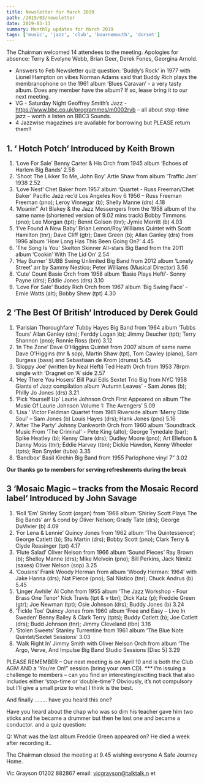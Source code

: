 ```yaml
---
title: Newsletter for March 2019
path: /2019/03/newsletter
date: 2019-03-13
summary: Monthly updates for March 2019
tags: ['music', 'jazz', 'club', 'bournemouth', 'dorset']
---
```


The Chairman welcomed 14 attendees to the meeting. Apologies for absence: Terry & Evelyne Webb, Brian
Geer, Derek Fones, Georgina Arnold.

* Answers to Feb Newsletter quiz question: ‘Buddy’s Rock’ in 1977 with Lionel Hampton on vibes Norman
Adams said that Buddy Rich plays the membranophone on the 1961 album ‘Blues Caravan’ - a very
tasty album. Does any member have the album? If so, lease bring it to our next meeting.
* VG - Saturday Night Geoffrey Smith’s Jazz - https://www.bbc.co.uk/programmes/m0002rvb – all
about stop-time jazz – worth a listen on BBC3 Sounds.
* 4 Jazzwise magazines are available for borrowing but PLEASE return them!!

## 1. ‘ Hotch Potch‘ Introduced by Keith Brown

1. ‘Love For Sale’ Benny Carter & His Orch from 1945 album ‘Echoes of Harlem Big Bands’ 2.58
2. 'Shoot The Likker To Me, John Boy' Artie Shaw from album ‘Traffic Jam’ 1938 2.52
3. ‘Love Nest’ Chet Baker from 1957 album ‘Quartet - Russ Freeman/Chet Baker’ Pacific Jazz rec’d Los Angeles
Nov 6 1956 – Russ Freeman Freeman (pno); Leroy Vinnegar (b); Shelly Manne (drs) 4.18
4. ‘Moanin’’ Art Blakey & the Jazz Messengers from the 1958 album of the same name (shortened version of 9.02
mins track) Bobby Timmons (pno); Lee Morgan (tpt); Bennt Golson (tnr); Jymie Merritt (b) 4.03
5. ‘I’ve Found A New Baby’ Brian Lemon/Roy Williams Quintet with Scott Hamilton (tnr); Dave Cliff (gtr); Dave
Green (b); Allan Ganley (drs) from 1996 album ‘How Long Has This Been Going On?’ 4.45
6. 'The Song Is You' Skelton Skinner All-stars Big Band from the 2011 album ‘Cookin’ With The Lid On’ 2.54
7. ‘Hay Burner’ SUBB Swing Unlimited Big Band from 2012 album ‘Lonely Street’ arr by Sammy Nestico; Peter
Williams (Musical Director) 3.56
8. ‘Cute’ Count Basie Orch from 1958 album ‘Basie Plays Hefti’- Sonny Payne (drs); Eddie Jones (drs) 3.10
9. 'Love For Sale' Buddy Rich Orch from 1967 album ‘Big Swing Face’ - Ernie Watts (alt); Bobby Shew (tpt) 4.30

## 2 ‘The Best Of British‘ Introduced by Derek Gould

1. ‘Parisian Thoroughfare’ Tubby Hayes Big Band from 1964 album ‘Tubbs Tours’ Allan Ganley (drs); Ferddy
Logan )b); Jimmy Deucher (tpt); Terry Shannon (pno); Ronnie Ross (brn) 3.12
2. ‘In The Zone’ Dave O’Higgins Quintet from 2007 album of same name Dave O'Higgins (tnr & sop), Martin Shaw
(tpt), Tom Cawley (piano), Sam Burgess (bass) and Sebastiaan de Krom (drums) 5.45
3. ‘Sloppy Joe’ (written by Neal Hefti) Ted Heath Orch from 1953 78rpm single with ‘Dragnet on ‘A’ side 2.57
4. ‘Hey There You Hosers’ Bill Paul Edis Sextet Trio Big from NYC 1958 Giants of Jazz compilation album ‘Autumn
Leaves’ - Sam Jones (b); Philly Jo Jones (drs) 3.21
5. ‘Pick Yourself Up’ Laurie Johnson Orch First Appeared on album ‘The Music Of Laurie Johnson Volume 1: The
Avengers’ 5.09
6. ‘Lisa ’ Victor Feldman Quartet from 1961 Riverside album ‘Merry Olde Soul’ – Sam Jones (b) Louis Hayes (drs);
Hank Jones (pno) 5.16
7. ‘After The Party’ Johnny Dankworth Orch from 1960 album ‘Soundtrack Music From 'The Criminal' - Pete King
(alto); George Tynedale (bar); Spike Heatley (b); Kenny Clare (drs); Dudley Moore (pno); Art Ellefson & Danny Moss
(tnr); Eddie Harvey (tbn); Dickie Hawdon, Kenny Wheeler (tpts); Ron Snyder (tuba) 3.35
8. ‘Bandbox’ Basil Kirchin Big Band from 1955 Parlophone vinyl 7” 3.02

__Our thanks go to members for serving refreshments during the break__

## 3 ‘Mosaic Magic – tracks from the Mosaic Record label‘ Introduced by John Savage

1. ‘Roll ‘Em’ Shirley Scott (organ) from 1966 album ‘Shirley Scott Plays The Big Bands’ arr & cond by Oliver Nelson;
Grady Tate (drs); George DuVivier (b) 4.09
2. ‘For Lena & Lennie’ Quincy Jones from 1962 album ‘The Quintessence’; George Catlett (b); Stu Martin (drs);
Bobby Scott (pno); Clark Terry & Clyde Reasinger (tpt) 4.17
3. ‘Flute Salad’ Oliver Nelson from 1966 album ‘Sound Pieces’ Ray Brown (b); Shelley Manne (drs); Mike Melvoin
(pno); Bill Perkins, Jack Nimitz (saxes) Oliver Nelson (sop) 3.25
4. ‘Cousins’ Frank Woody Herman from album ‘Woody Herman: 1964’ with Jake Hanna (drs); Nat Pierce (pno); Sal
Nistico (tnr); Chuck Andrus (b) 5.45
5. ‘Linger Awhile’ Al Cohn from 1955 album ‘The Jazz Workshop - Four Brass One Tenor’ Nick Travis (tpt & v tbn);
Dick Katz (p); Freddie Green (gtr); Joe Newman (tpt); Osie Johnson (drs); Buddy Jones (b) 3.24
6. ‘Tickle Toe’ Quincy Jones from 1960 album ‘Free and Easy – Live In Sweden’ Benny Bailey & Clark Terry (tpts);
Buddy Catlett (b); Joe Catlett (drs); Budd Johnson (tnr); Jimmy Cleveland (tbn) 3.16
7. ‘Stolen Sweets’ Stanley Turrentine from 1961 album ‘The Blue Note Quintet/Sextet Sessions’ 3.03
8. ‘Walk Right In’ Jimmy Smith with Oliver Nelson Orch from album ‘The Argo, Verve, And Impulse Big Band
Studio Sessions [Disc 5] 3.29

PLEASE REMEMBER – Our next meeting is on April 10 and is both the Club AGM AND
a ‘You’re On!” session (bring your own CD). *** I’m issuing a challenge to members –
can you find an interesting/exciting track that also includes either ‘stop-time or
‘double-time’? Obviously, it’s not compulsory but I’ll give a small prize to what I think
is the best.

And finally …….. have you heard this one?

Have you heard about the chap who was so dim his teacher gave him two sticks
and he became a drummer but then he lost one and became a conductor.
and a quiz question:

Q: What was the last album Freddie Green appeared on? He died a week after recording it..

The Chairman closed the meeting at 9.45 wishing everyone A Safe Journey Home.

Vic Grayson 01202 882867 email: vicgrayson@talktalk.n et